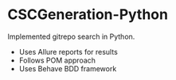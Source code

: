 # CSCGeneration-Python
Implemented gitrepo search in Python. 
- Uses Allure reports for results
- Follows POM approach
- Uses Behave BDD framework
